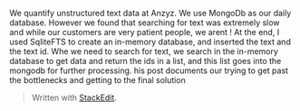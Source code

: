 We quantify unstructured text data at Anzyz. We use MongoDb as our daily database. However we found that searching for text was extremely slow and while our customers are very patient people, we arent ! At the end, I used SqliteFTS to create an in-memory database, and inserted the text and the text id. Whe we need to search for text, we search in the in-memory database to get data and return the ids in a list, and this list goes into the mongodb for further processing.
his post documents our trying to get past the bottlenecks and getting to the final solution

> Written with [StackEdit](https://stackedit.io/).
<!--stackedit_data:
eyJoaXN0b3J5IjpbMTMxMjIyMTM3OCwzMjY1ODgzOCwtMTk0MT
IwNTIwOSwtMzcyMTI0MTUxLDIyNTc5MDkyNiw3MzA5OTgxMTZd
fQ==
-->